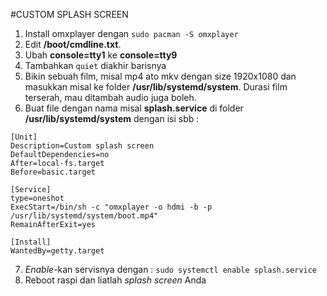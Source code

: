 #CUSTOM SPLASH SCREEN
1.	Install omxplayer dengan `sudo pacman -S omxplayer`
2.	Edit **/boot/cmdline.txt**. 
3.	Ubah  **console=tty1** ke **console=tty9**
4.	Tambahkan `quiet` diakhir barisnya
5.	Bikin sebuah film, misal mp4 ato mkv dengan size 1920x1080 dan masukkan misal ke folder **/usr/lib/systemd/system**. Durasi film terserah, mau ditambah audio juga boleh.
6.	Buat file dengan nama misal **splash.service** di folder **/usr/lib/systemd/system** dengan isi sbb :

 ```
 [Unit]
 Description=Custom splash screen
 DefaultDependencies=no
 After=local-fs.target
 Before=basic.target

 [Service]
 type=oneshot
 ExecStart=/bin/sh -c "omxplayer -o hdmi -b -p /usr/lib/systemd/system/boot.mp4"
 RemainAfterExit=yes

 [Install]
 WantedBy=getty.target
 ```


7.	*Enable*-kan servisnya dengan : `sudo systemctl enable splash.service`
8.	Reboot raspi dan liatlah *splash screen* Anda
